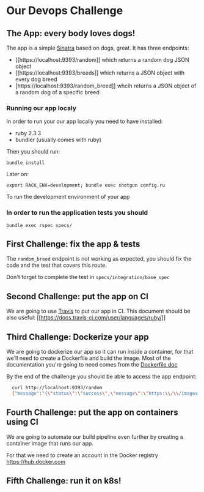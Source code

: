 # Our Devops Challenge

## The App: every body loves dogs!

The app is a simple [Sinatra](https://sinatrarb.com) based on dogs, great. It has three endpoints:

- [[https://localhost:9393/random]] which returns a random dog JSON object
- [[https://localhost:9393/breeds]] which returns a JSON object with every dog breed
- [https://localhost:9393/random_breed]] whcih returns a JSON object of a random dog of a specific breed

### Running our app localy

In order to run your our app locally you need to have installed:

- ruby 2.3.3
- bundler (usually comes with ruby)

Then you should run:

`bundle install`

Later on:

`export RACK_ENV=development; bundle exec shotgun config.ru`

To run the development environment of your app

### In order to run the application tests you should

```
bundle exec rspec specs/
```

## First Challenge: fix the app & tests

The `random_breed` endpoint is not working as expected, you should fix the code
and the test that covers this route.

Don't forget to complete the test in `specs/integration/base_spec`

## Second Challenge: put the app on CI

We are going to use [Travis](https://travis-ci.org/getting_started) to put our app in CI.
This document should be also useful: [[https://docs.travis-ci.com/user/languages/ruby/]]

## Third Challenge: Dockerize your app

We are going to dockerize our app so it can run inside a container, for that we'll need to create a Dockerfile and build the image. Most of the documentation you're going to need comes from the [Dockerfile doc](https://docs.docker.com/engine/reference/builder/)


By the end of the challenge you should be able to access the app endpoint:

```bash
  curl http://localhost:9393/random
  {"message":"{\"status\":\"success\",\"message\":\"https:\\/\\/images.dog.ceo\\/breeds\\/dalmatian\\/cooper2.jpg\"}"}
```

## Fourth Challenge: put the app on containers using CI

We are going to automate our build pipeline even further by creating a container image that runs our app.

For that we need to create an account in the Docker registry
https://hub.docker.com

## Fifth Challenge: run it on k8s!
